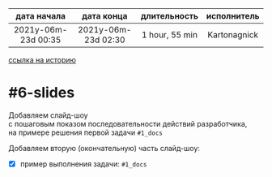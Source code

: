 
| дата начала         |     дата конца      |  длительность  | исполнитель  |  
|:-------------------:|:-------------------:|:--------------:|:------------:|  
| 2021y-06m-23d 00:35 | 2021y-06m-23d 02:30 | 1 hour, 55 min | Kartonagnick |  

[ссылка на историю](../history.md/#v001)  

#6-slides
=========
Добавляем слайд-шоу  
с пошаговым показом последовательности действий разработчика,  
на примере решения первой задачи `#1_docs`  

Добавляем вторую (окончательную) часть слайд-шоу:  
  - [x] пример выполнения задачи: `#1_docs`  
